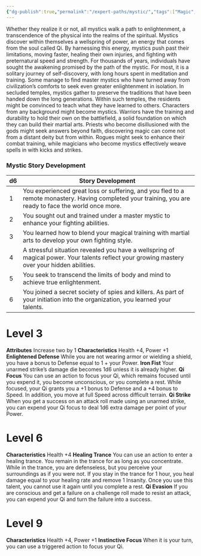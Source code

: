 ```yaml
---
{"dg-publish":true,"permalink":"/expert-paths/mystic/","tags":["Magic","noSpells"]}
---
```


Whether they realize it or not, all mystics walk a path to enlightenment, a transcendence of the physical into the realms of the spiritual. Mystics discover within themselves a wellspring of power, an energy that comes from the soul called Qi. By harnessing this energy, mystics push past their limitations, moving faster, healing their own injuries, and fighting with preternatural speed and strength.
For thousands of years, individuals have sought the awakening promised by the path of the mystic. For most, it is a solitary journey of self-discovery, with long hours spent in meditation and training. Some manage to find master mystics who have turned away from civilization’s comforts to seek even greater enlightenment in isolation. In secluded temples, mystics gather to preserve the traditions that have been handed down the long generations. Within such temples, the residents might be convinced to teach what they have learned to others.
Characters from any background might become mystics.
Warriors have the training and durability to hold their own on the battlefield, a solid foundation on which they can build their martial arts. Priests who become disillusioned with the gods might seek answers beyond faith, discovering magic can come not from a distant deity but from within.
Rogues might seek to enhance their combat training, while magicians who become mystics effectively weave spells in with kicks and strikes.
### Mystic Story Development

| d6  | Story Development                                                                                                                                       |
| --- | ------------------------------------------------------------------------------------------------------------------------------------------------------- |
| 1   | You experienced great loss or suffering, and you fled to a remote monastery. Having completed your training, you are ready to face the world once more. |
| 2   | You sought out and trained under a master mystic to enhance your fighting abilities.                                                                    |
| 3   | You learned how to blend your magical training with martial arts to develop your own fighting style.                                                    |
| 4   | A stressful situation revealed you have a wellspring of magical power. Your talents reflect your growing mastery over your hidden abilities.            |
| 5   | You seek to transcend the limits of body and mind to achieve true enlightenment.                                                                        |
| 6   | You joined a secret society of spies and killers. As part of your initiation into the organization, you learned your talents.                           |
# Level 3
**Attributes** Increase two by 1
**Characteristics** Health +4, Power +1
**Enlightened Defense** While you are not wearing armor or wielding a shield, you have a bonus to Defense equal to 1 + your Power.
**Iron Fist** Your unarmed strike’s damage die becomes 1d6 unless it is already higher.
**Qi Focus** You can use an action to focus your Qi, which remains focused until you expend it, you become unconscious, or you complete a rest. While focused, your Qi grants you a +1 bonus to Defense and a +4 bonus to Speed. In addition, you move at full Speed across difficult terrain.
**Qi Strike** When you get a success on an attack roll made using an unarmed strike, you can expend your Qi focus to deal 1d6 extra damage per point of your Power.
# Level 6
**Characteristics** Health +4
**Healing Trance** You can use an action to enter a healing trance. You remain in the trance for as long as you concentrate. While in the trance, you are defenseless, but you perceive your surroundings as if you were not. If you stay in the trance for 1 hour, you heal damage equal to your healing rate and remove 1 Insanity.
Once you use this talent, you cannot use it again until you complete a rest.
**Qi Evasion** If you are conscious and get a failure on a challenge roll made to resist an attack, you can expend your Qi and turn the failure into a success.
# Level 9
**Characteristics** Health +4, Power +1
**Instinctive Focus** When it is your turn, you can use a triggered action to focus your Qi.